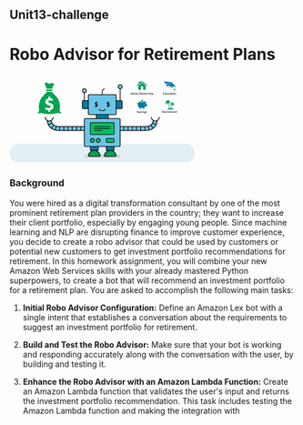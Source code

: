 ## Unit13-challenge

# Robo Advisor for Retirement Plans

![Robo](robo.jpg)

### Background

You were hired as a digital transformation consultant by one of the most prominent retirement plan providers in the country; they want to increase their client portfolio, especially by engaging young people. Since machine learning and NLP are disrupting finance to improve customer experience, you decide to create a robo advisor that could be used by customers or potential new customers to get investment portfolio recommendations for retirement.
In this homework assignment, you will combine your new Amazon Web Services skills with your already mastered Python superpowers, to create a bot that will recommend an investment portfolio for a retirement plan.
You are asked to accomplish the following main tasks:


1. **Initial Robo Advisor Configuration:** Define an Amazon Lex bot with a single intent that establishes a conversation about the requirements to suggest an investment portfolio for retirement.


2. **Build and Test the Robo Advisor:** Make sure that your bot is working and responding accurately along with the conversation with the user, by building and testing it.


3. **Enhance the Robo Advisor with an Amazon Lambda Function:** Create an Amazon Lambda function that validates the user's input and returns the investment portfolio recommendation. This task includes testing the Amazon Lambda function and making the integration with